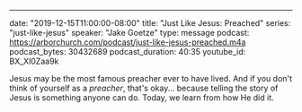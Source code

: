 ---
date: "2019-12-15T11:00:00-08:00"
title: "Just Like Jesus: Preached"
series: "just-like-jesus"
speaker: "Jake Goetze"
type: message
podcast: https://arborchurch.com/podcast/just-like-jesus-preached.m4a
podcast_bytes: 30432689
podcast_duration: 40:35
youtube_id: BX_Xl0Zaa9k

Jesus may be the most famous preacher ever to have lived. And if you don't think of yourself as a *preacher*, that's okay... because telling the story of Jesus is something anyone can do. Today, we learn from how He did it.
